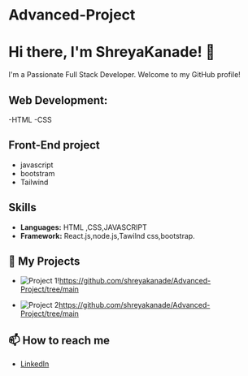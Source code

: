 # Advanced-Project
# Hi there, I'm ShreyaKanade! 👋



I'm a Passionate Full Stack Developer. Welcome to my GitHub profile!




## Web Development:
-HTML
-CSS


## Front-End project 
- javascript 
- bootstram
- Tailwind 

## Skills
- **Languages:** HTML ,CSS,JAVASCRIPT
- **Framework:** React.js,node.js,Tawilnd css,bootstrap.
  
## 💼 My Projects

- [Project 1]: E-commerse
  ![Project 1]!https://github.com/shreyakanade/Advanced-Project/tree/main
  


- [Project 2]: jewellery
  ![Project 2]https://github.com/shreyakanade/Advanced-Project/tree/main


## 📫 How to reach me

- [LinkedIn](https://www.linkedin.com/in/shreya-kanade-99666b229)
